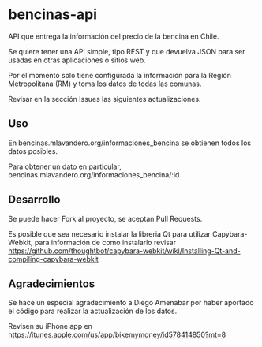 bencinas-api
============

API que entrega la información del precio de la bencina en Chile.

Se quiere tener una API simple, tipo REST y que devuelva JSON para ser usadas en otras aplicaciones
o sitios web.

Por el momento solo tiene configurada la información para la Región Metropolitana (RM) y toma los datos
de todas las comunas.

Revisar en la sección Issues las siguientes actualizaciones.

## Uso

En bencinas.mlavandero.org/informaciones_bencina se obtienen todos los datos posibles.

Para obtener un dato en particular, bencinas.mlavandero.org/informaciones_bencina/:id

## Desarrollo

Se puede hacer Fork al proyecto, se aceptan Pull Requests.

Es posible que sea necesario instalar la libreria Qt para utilizar Capybara-Webkit, para información de como instalarlo
revisar https://github.com/thoughtbot/capybara-webkit/wiki/Installing-Qt-and-compiling-capybara-webkit

## Agradecimientos

Se hace un especial agradecimiento a Diego Amenabar por haber aportado el código para realizar la actualización de los
datos.

Revisen su iPhone app en https://itunes.apple.com/us/app/bikemymoney/id578414850?mt=8
